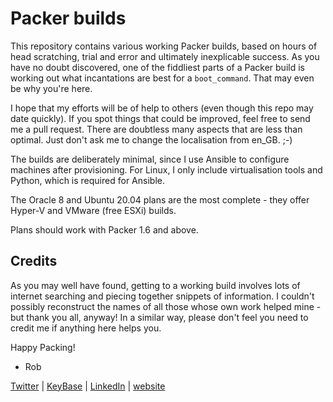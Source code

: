 # Packer builds

This repository contains various working Packer builds, based on hours of
head scratching, trial and error and ultimately inexplicable success. As you
have no doubt discovered, one of the fiddliest parts of a Packer build is
working out what incantations are best for a `boot_command`. That may even
be why you're here.

I hope that my efforts will be of help to others (even though this repo may
date quickly). If you spot things that could be improved, feel free to send
me a pull request. There are doubtless many aspects that are less than
optimal. Just don't ask me to change the localisation from en_GB. ;-)

The builds are deliberately minimal, since I use Ansible to configure
machines after provisioning. For Linux, I only include virtualisation tools
and Python, which is required for Ansible.

The Oracle 8 and Ubuntu 20.04 plans are the most complete - they offer
Hyper-V and VMware (free ESXi) builds.

Plans should work with Packer 1.6 and above.

## Credits

As you may well have found, getting to a working build involves lots of
internet searching and piecing together snippets of information. I
couldn't possibly reconstruct the names of all those whose own work helped
mine - but thank you all, anyway! In a similar way, please don't feel you
need to credit me if anything here helps you.

Happy Packing!

- Rob

[Twitter](https://twitter.com/robpomeroy) |
[KeyBase](https://keybase.io/robpomeroy) |
[LinkedIn](https://www.linkedin.com/in/robpomeroy/) | 
[website](https://pomeroy.me/)